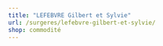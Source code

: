 ```yaml
---
title: "LEFEBVRE Gilbert et Sylvie"
url: /surgeres/lefebvre-gilbert-et-sylvie/
shop: commodité
---
```

